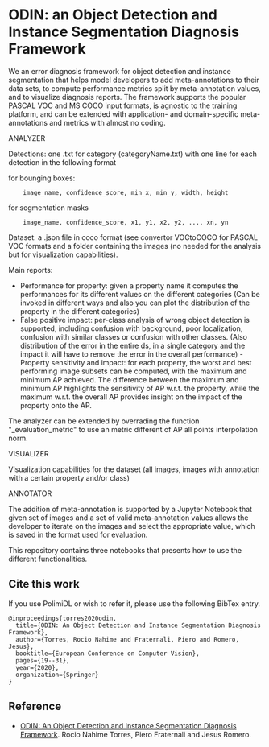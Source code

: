 # ODIN: an Object Detection and Instance Segmentation Diagnosis Framework

We an error diagnosis framework for object detection and instance segmentation that helps model developers to add meta-annotations to their data sets, to compute  performance metrics split by meta-annotation values, and  to visualize diagnosis reports. The framework supports the popular PASCAL VOC and MS COCO input formats,   is agnostic to the training platform, and can be extended with application- and domain-specific meta-annotations and metrics  with almost no coding.

ANALYZER

Detections: one .txt for category (categoryName.txt) with one line for each detection in the following format

for bounging boxes:

        image_name, confidence_score, min_x, min_y, width, height

for segmentation masks

        image_name, confidence_score, x1, y1, x2, y2, ..., xn, yn

Dataset: a .json file in coco format (see convertor VOCtoCOCO for PASCAL VOC formats and a folder containing the images (no needed for the analysis but for visualization capabilities).

Main reports:
- Performance for property: given a property name it computes the performances for its different values on the different categories
(Can be invoked in different ways and also you can plot the distribution of the property in the different categories)
- False positive impact: per-class analysis  of wrong object detection is supported, including confusion with background, poor localization, confusion with similar classes or confusion with other classes.
(Also distribution of the error in the entire ds, in a single category and the impact it will have to remove the error in the overall performance)
-Property sensitivity and impact:  for each property,  the worst and best performing image subsets can be  computed, with the maximum and minimum AP achieved. The difference between the maximum and minimum AP highlights the sensitivity of AP w.r.t. the property, while the maximum  w.r.t. the overall AP provides insight on the impact of the property onto the AP.

The analyzer can be extended by overrading the function "_evaluation_metric" to use an metric different of AP all points interpolation norm.

VISUALIZER

Visualization capabilities for the dataset (all images,  images with annotation with a certain property and/or class)

ANNOTATOR

The addition of meta-annotation is supported by a Jupyter Notebook that given set of images and a set of valid meta-annotation values allows the developer to iterate on the images and select the appropriate value, which is saved in the format  used for evaluation.


This repository contains three notebooks that presents how to use the different functionalities.

## **Cite this work**
If you use PolimiDL or wish to refer it, please use the following BibTex entry.

```
@inproceedings{torres2020odin,
  title={ODIN: An Object Detection and Instance Segmentation Diagnosis Framework},
  author={Torres, Rocio Nahime and Fraternali, Piero and Romero, Jesus},
  booktitle={European Conference on Computer Vision},
  pages={19--31},
  year={2020},
  organization={Springer}
}
```

## Reference

* [ODIN: An Object Detection and Instance Segmentation Diagnosis Framework](https://link.springer.com/chapter/10.1007%2F978-3-030-65414-6_3). Rocio Nahime Torres, Piero Fraternali and Jesus Romero.
